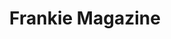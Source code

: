 ---
title: "Frankie Magazine"
draft: false
slug: "frankie-magazine"
weight: "8"
aliases:
- "/work/illustration/frankie-magazine-01/"

thumbnail: [
	"illustrations/illustration_018.jpg"
]

header: {
	h1: "..."
}

block_selected: {
	h2: "(description coming soon)",
	bgcolor: "#5028C7",
	img: [ 
		{class: "gallery-col-12", path: "illustrations/illustration_018.jpg"},
		{class: "gallery-col-12", path: "illustrations/illustration_008.jpg"}
	]
}

block_interested: {
	title: "Interested?\nLet's get in touch!"
}

---